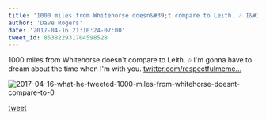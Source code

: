 ```yaml
---
title: '1000 miles from Whitehorse doesn&#39;t compare to Leith. 🎶 I&#39;m gonna have to...'
author: 'Dave Rogers'
date: '2017-04-16 21:10:24-07:00'
tweet_id: 853822931704598528
---
```

1000 miles from Whitehorse doesn't compare to Leith. 🎶 I'm gonna have to dream about the time when I'm with you. [twitter.com/respectfulmeme…](https://twitter.com/respectfulmemes/status/828297402113200129)

![2017-04-16-what-he-tweeted-1000-miles-from-whitehorse-doesnt-compare-to-0](/heap/2017-04-16-what-he-tweeted-1000-miles-from-whitehorse-doesnt-compare-to-0.jpg)

[tweet](https://twitter.com/yukondude/status/853822931704598528)